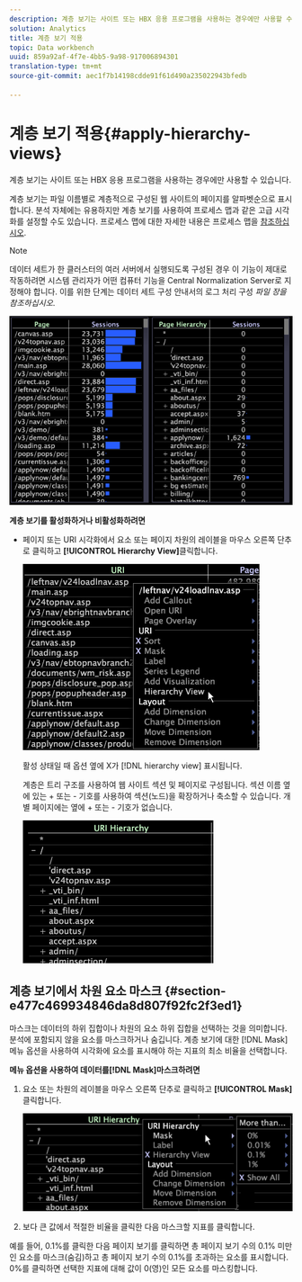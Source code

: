 ```yaml
---
description: 계층 보기는 사이트 또는 HBX 응용 프로그램을 사용하는 경우에만 사용할 수 있습니다.
solution: Analytics
title: 계층 보기 적용
topic: Data workbench
uuid: 859a92af-4f7e-4bb5-9a98-917006894301
translation-type: tm+mt
source-git-commit: aec1f7b14198cdde91f61d490a235022943bfedb

---
```



# 계층 보기 적용{#apply-hierarchy-views}

계층 보기는 사이트 또는 HBX 응용 프로그램을 사용하는 경우에만 사용할 수 있습니다.

계층 보기는 파일 이름별로 계층적으로 구성된 웹 사이트의 페이지를 알파벳순으로 표시합니다. 분석 자체에는 유용하지만 계층 보기를 사용하여 프로세스 맵과 같은 고급 시각화를 설정할 수도 있습니다. 프로세스 맵에 대한 자세한 내용은 프로세스 맵을 [참조하십시오](../../../../home/c-get-started/c-analysis-vis/c-proc-maps/c-proc-maps.md#concept-880aee224404429785b733a4e80d275e).

>[!NOTE]
>
>데이터 세트가 한 클러스터의 여러 서버에서 실행되도록 구성된 경우 이 기능이 제대로 작동하려면 시스템 관리자가 어떤 컴퓨터 기능을 Central Normalization Server로 지정해야 합니다. 이를 위한 단계는 데이터 세트 구성 안내서의 로그 처리 구성 *파일 장을 참조하십시오*.

![](assets/vis_Table_CompareHierarchy.png)

**계층 보기를 활성화하거나 비활성화하려면**

* 페이지 또는 URI 시각화에서 요소 또는 페이지 차원의 레이블을 마우스 오른쪽 단추로 클릭하고 **[!UICONTROL Hierarchy View]**&#x200B;클릭합니다.

   ![](assets/mnu_Table_HierarchyView.png)

   활성 상태일 때 옵션 옆에 X가 [!DNL hierarchy view] 표시됩니다.

   계층은 트리 구조를 사용하여 웹 사이트 섹션 및 페이지로 구성됩니다. 섹션 이름 옆에 있는 + 또는 - 기호를 사용하여 섹션(노드)을 확장하거나 축소할 수 있습니다. 개별 페이지에는 옆에 + 또는 - 기호가 없습니다.

   ![](assets/vis_Table_HierarchyView_Expanded.png)

## 계층 보기에서 차원 요소 마스크 {#section-e477c469934846da8d807f92fc2f3ed1}

마스크는 데이터의 하위 집합이나 차원의 요소 하위 집합을 선택하는 것을 의미합니다. 분석에 포함되지 않을 요소를 마스크하거나 숨깁니다. 계층 보기에 대한 [!DNL Mask] 메뉴 옵션을 사용하여 시각화에 요소를 표시해야 하는 지표의 최소 비율을 선택합니다.

**메뉴 옵션을 사용하여 데이터를[!DNL Mask]마스크하려면**

1. 요소 또는 차원의 레이블을 마우스 오른쪽 단추로 클릭하고 **[!UICONTROL Mask]**&#x200B;클릭합니다.

   ![](assets/mnu_Table_HierarchyView_Masking.png)

1. 보다 큰 값에서 적절한 비율을 클릭한 다음 마스크할 지표를 클릭합니다.

예를 들어, 0.1%를 클릭한 다음 페이지 보기를 클릭하면 총 페이지 보기 수의 0.1% 미만인 요소를 마스크(숨김)하고 총 페이지 보기 수의 0.1%를 초과하는 요소를 표시합니다. 0%를 클릭하면 선택한 지표에 대해 값이 0(영)인 모든 요소를 마스킹합니다.
